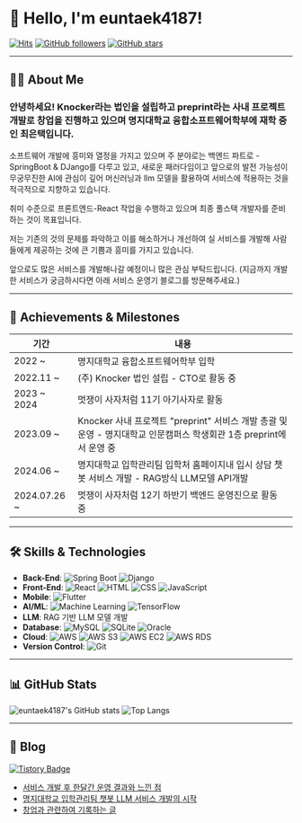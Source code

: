 # 👋 Hello, I'm euntaek4187!

[![Hits](https://img.shields.io/github/last-commit/euntaek4187/euntaek4187?color=blue&label=Last%20commit)](https://github.com/euntaek4187/euntaek4187)
[![GitHub followers](https://img.shields.io/github/followers/euntaek4187?style=social)](https://github.com/euntaek4187?tab=followers)
[![GitHub stars](https://img.shields.io/github/stars/euntaek4187/euntaek4187?style=social)](https://github.com/euntaek4187/euntaek4187/stargazers)

---

## 👨‍💻 About Me

### 안녕하세요! Knocker라는 법인을 설립하고 preprint라는 사내 프로젝트 개발로 창업을 진행하고 있으며 명지대학교 융합소프트웨어학부에 재학 중인 최은택입니다.

소프트웨어 개발에 흥미와 열정을 가지고 있으며 주 분야로는 백엔드 파트로 -SpringBoot & DJango를 다루고 있고,
새로운 패러다임이고 앞으로의 발전 가능성이 무궁무진한 AI에 관심이 깊어 머신러닝과 llm 모델을 활용하여 서비스에 적용하는 것을 적극적으로 지향하고 있습니다.

취미 수준으로 프론트엔드-React 작업을 수행하고 있으며 최종 풀스택 개발자를 준비하는 것이 목표입니다.


저는 기존의 것의 문제를 파악하고 이를 해소하거나 개선하여 실 서비스를 개발해 사람들에게 제공하는 것에 큰 기쁨과 흥미를 가지고 있습니다.

앞으로도 많은 서비스를 개발해나갈 예정이니 많은 관심 부탁드립니다. (지금까지 개발한 서비스가 궁금하시다면 아래 서비스 운영기 블로그를 방문해주세요.)


---


## 🎯 Achievements & Milestones

| 기간         | 내용                                   |
| ------------ | -------------------------------------- |
| 2022 ~       | 명지대학교 융합소프트웨어학부 입학        |
| 2022.11 ~    | (주) Knocker 법인 설립 - CTO로 활동 중   |
| 2023 ~ 2024  | 멋쟁이 사자처럼 11기 아기사자로 활동      |
| 2023.09 ~    | Knocker 사내 프로젝트 "preprint" 서비스 개발 총괄 및 운영 - 명지대학교 인문캠퍼스 학생회관 1층 preprint에서 운영 중   |
| 2024.06 ~    | 명지대학교 입학관리팀 입학처 홈페이지내 입시 상담 챗봇 서비스 개발 - RAG방식 LLM모델 API개발   |
| 2024.07.26 ~ | 멋쟁이 사자처럼 12기 하반기 백엔드 운영진으로 활동 중 |


---


## 🛠️ Skills & Technologies

- **Back-End**: ![Spring Boot](https://img.shields.io/badge/Spring%20Boot-6DB33F?style=for-the-badge&logo=spring-boot&logoColor=white) ![Django](https://img.shields.io/badge/Django-092E20?style=for-the-badge&logo=django&logoColor=white)
- **Front-End**: ![React](https://img.shields.io/badge/React-61DAFB?style=for-the-badge&logo=react&logoColor=white) ![HTML](https://img.shields.io/badge/HTML-E34F26?style=for-the-badge&logo=html5&logoColor=white) ![CSS](https://img.shields.io/badge/CSS-1572B6?style=for-the-badge&logo=css3&logoColor=white) ![JavaScript](https://img.shields.io/badge/JavaScript-F7DF1E?style=for-the-badge&logo=javascript&logoColor=black)
- **Mobile**: ![Flutter](https://img.shields.io/badge/Flutter-02569B?style=for-the-badge&logo=flutter&logoColor=white)
- **AI/ML**: ![Machine Learning](https://img.shields.io/badge/Machine%20Learning-FF6F00?style=for-the-badge&logo=machine-learning&logoColor=white) ![TensorFlow](https://img.shields.io/badge/TensorFlow-FF6F00?style=for-the-badge&logo=tensorflow&logoColor=white)
- **LLM**: RAG 기반 LLM 모델 개발
- **Database**: ![MySQL](https://img.shields.io/badge/MySQL-4479A1?style=for-the-badge&logo=mysql&logoColor=white) ![SQLite](https://img.shields.io/badge/SQLite-003B57?style=for-the-badge&logo=sqlite&logoColor=white) ![Oracle](https://img.shields.io/badge/Oracle-F80000?style=for-the-badge&logo=oracle&logoColor=white)
- **Cloud**: ![AWS](https://img.shields.io/badge/AWS-Bedrock-232F3E?style=for-the-badge&logo=amazon-aws&logoColor=white) ![AWS S3](https://img.shields.io/badge/AWS%20S3-569A31?style=for-the-badge&logo=amazon-s3&logoColor=white) ![AWS EC2](https://img.shields.io/badge/AWS%20EC2-FF9900?style=for-the-badge&logo=amazon-ec2&logoColor=white) ![AWS RDS](https://img.shields.io/badge/AWS%20RDS-527FFF?style=for-the-badge&logo=amazon-rds&logoColor=white)
- **Version Control**: ![Git](https://img.shields.io/badge/Git-F05032?style=for-the-badge&logo=git&logoColor=white)


---

## 📊 GitHub Stats

![euntaek4187's GitHub stats](https://github-readme-stats.vercel.app/api?username=euntaek4187&show_icons=true&theme=radical)
![Top Langs](https://github-readme-stats.vercel.app/api/top-langs/?username=euntaek4187&layout=compact&theme=radical)

---

## 📝 Blog

[![Tistory Badge](https://img.shields.io/badge/Tistory-000000?style=for-the-badge&logo=tistory&logoColor=white)](https://choiet.tistory.com)

- [서비스 개발 후 한달간 운영 결과와 느낀 점](https://choiet.tistory.com/23)
- [명지대학교 입학관리팀 챗봇 LLM 서비스 개발의 시작](https://choiet.tistory.com/25)
- [창업과 관련하여 기록하는 글](https://choiet.tistory.com/3)


<!--
**euntaek4187/euntaek4187** is a ✨ _special_ ✨ repository because its `README.md` (this file) appears on your GitHub profile.

Here are some ideas to get you started:

- 🔭 I’m currently working on ...
- 🌱 I’m currently learning ...
- 👯 I’m looking to collaborate on ...
- 🤔 I’m looking for help with ...
- 💬 Ask me about ...
- 📫 How to reach me: ...
- 😄 Pronouns: ...
- ⚡ Fun fact: ...
-->
